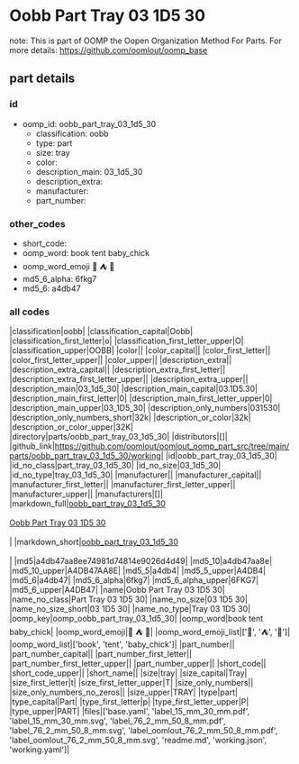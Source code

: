 # Oobb Part Tray 03 1D5 30  

note: This is part of OOMP the Oopen Organization Method For Parts. For more details: https://github.com/oomlout/oomp_base

##  part details





### id
* oomp_id: oobb_part_tray_03_1d5_30
  * classification: oobb
  * type: part
  * size: tray
  * color: 
  * description_main: 03_1d5_30
  * description_extra: 
  * manufacturer: 
  * part_number: 

### other_codes
* short_code: 
* oomp_word: book tent baby_chick
* oomp_word_emoji :book: :tent: :baby_chick:
* md5_6_alpha: 6fkg7
* md5_6: a4db47

### all codes 
|classification|oobb|
|classification_capital|Oobb|
|classification_first_letter|o|
|classification_first_letter_upper|O|
|classification_upper|OOBB|
|color||
|color_capital||
|color_first_letter||
|color_first_letter_upper||
|color_upper||
|description_extra||
|description_extra_capital||
|description_extra_first_letter||
|description_extra_first_letter_upper||
|description_extra_upper||
|description_main|03_1d5_30|
|description_main_capital|03.1D5.30|
|description_main_first_letter|0|
|description_main_first_letter_upper|0|
|description_main_upper|03_1D5_30|
|description_only_numbers|031530|
|description_only_numbers_short|32k|
|description_or_color|32k|
|description_or_color_upper|32K|
|directory|parts/oobb_part_tray_03_1d5_30|
|distributors|[]|
|github_link|https://github.com/oomlout/oomlout_oomp_part_src/tree/main/parts/oobb_part_tray_03_1d5_30/working|
|id|oobb_part_tray_03_1d5_30|
|id_no_class|part_tray_03_1d5_30|
|id_no_size|03_1d5_30|
|id_no_type|tray_03_1d5_30|
|manufacturer||
|manufacturer_capital||
|manufacturer_first_letter||
|manufacturer_first_letter_upper||
|manufacturer_upper||
|manufacturers|[]|
|markdown_full|[oobb_part_tray_03_1d5_30](https://github.com/oomlout/oomlout_oomp_part_src/tree/main/parts/oobb_part_tray_03_1d5_30/working)<br>[](https://github.com/oomlout/oomlout_oomp_part_src/tree/main/parts/oobb_part_tray_03_1d5_30/working)<br>[Oobb Part Tray 03 1D5 30](https://github.com/oomlout/oomlout_oomp_part_src/tree/main/parts/oobb_part_tray_03_1d5_30/working)<br><br>|
|markdown_short|[oobb_part_tray_03_1d5_30](https://github.com/oomlout/oomlout_oomp_part_src/tree/main/parts/oobb_part_tray_03_1d5_30/working)<br><br>|
|md5|a4db47aa8ee74981d74814e9026d4d49|
|md5_10|a4db47aa8e|
|md5_10_upper|A4DB47AA8E|
|md5_5|a4db4|
|md5_5_upper|A4DB4|
|md5_6|a4db47|
|md5_6_alpha|6fkg7|
|md5_6_alpha_upper|6FKG7|
|md5_6_upper|A4DB47|
|name|Oobb Part Tray 03 1D5 30|
|name_no_class|Part Tray 03 1D5 30|
|name_no_size|03 1D5 30|
|name_no_size_short|03 1D5 30|
|name_no_type|Tray 03 1D5 30|
|oomp_key|oomp_oobb_part_tray_03_1d5_30|
|oomp_word|book tent baby_chick|
|oomp_word_emoji|:book: :tent: :baby_chick:|
|oomp_word_emoji_list|[':book:', ':tent:', ':baby_chick:']|
|oomp_word_list|['book', 'tent', 'baby_chick']|
|part_number||
|part_number_capital||
|part_number_first_letter||
|part_number_first_letter_upper||
|part_number_upper||
|short_code||
|short_code_upper||
|short_name||
|size|tray|
|size_capital|Tray|
|size_first_letter|t|
|size_first_letter_upper|T|
|size_only_numbers||
|size_only_numbers_no_zeros||
|size_upper|TRAY|
|type|part|
|type_capital|Part|
|type_first_letter|p|
|type_first_letter_upper|P|
|type_upper|PART|
|files|['base.yaml', 'label_15_mm_30_mm.pdf', 'label_15_mm_30_mm.svg', 'label_76_2_mm_50_8_mm.pdf', 'label_76_2_mm_50_8_mm.svg', 'label_oomlout_76_2_mm_50_8_mm.pdf', 'label_oomlout_76_2_mm_50_8_mm.svg', 'readme.md', 'working.json', 'working.yaml']|
